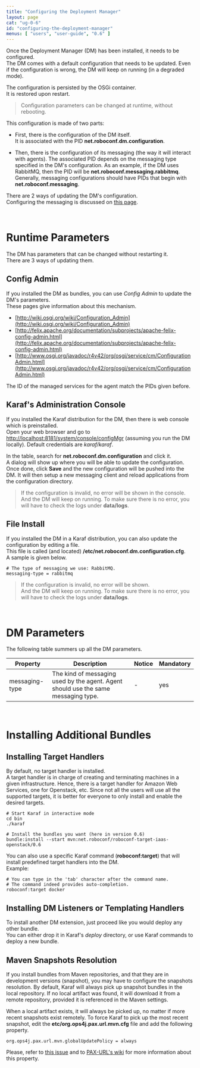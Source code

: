 ```yaml
---
title: "Configuring the Deployment Manager"
layout: page
cat: "ug-0-6"
id: "configuring-the-deployment-manager"
menus: [ "users", "user-guide", "0.6" ]
---
```


Once the Deployment Manager (DM) has been installed, it needs to be configured.  
The DM comes with a default configuration that needs to be updated. Even if the configuration is
wrong, the DM will keep on running (in a degraded mode).

The configuration is persisted by the OSGi container.  
It is restored upon restart.

> Configuration parameters can be changed at runtime, without rebooting.

This configuration is made of two parts:

* First, there is the configuration of the DM itself.  
It is associated with the PID **net.roboconf.dm.configuration**.

* Then, there is the configuration of its messaging (the way it will interact with
agents). The associated PID depends on the messaging type specified in the DM's configuration.
As an example, if the DM uses RabbitMQ, then the PID will be **net.roboconf.messaging.rabbitmq**.
Generally, messaging configurations should have PIDs that begin with **net.roboconf.messaging**.

There are 2 ways of updating the DM's configuration.  
Configuring the messaging is discussed on [this page](configuring-the-messaging.html).

<br />

# Runtime Parameters

The DM has parameters that can be changed without restarting it.  
There are 3 ways of updating them. 


## Config Admin

If you installed the DM as bundles, you can use *Config Admin* to update the DM's parameters.  
These pages give information about this mechanism.

* [http://wiki.osgi.org/wiki/Configuration_Admin](http://wiki.osgi.org/wiki/Configuration_Admin)
* [http://felix.apache.org/documentation/subprojects/apache-felix-config-admin.html](http://felix.apache.org/documentation/subprojects/apache-felix-config-admin.html)
* [http://www.osgi.org/javadoc/r4v42/org/osgi/service/cm/ConfigurationAdmin.html](http://www.osgi.org/javadoc/r4v42/org/osgi/service/cm/ConfigurationAdmin.html)

The ID of the managed services for the agent match the PIDs given before.


## Karaf's Administration Console

If you installed the Karaf distribution for the DM, then there is web console which is preinstalled.  
Open your web browser and go to [http://localhost:8181/system/console/configMgr](http://localhost:8181/system/console/configMgr)
(assuming you run the DM locally). Default credentials are *karaf/karaf*.

In the table, search for **net.roboconf.dm.configuration** and click it.  
A dialog will show up where you will be able to update the configuration. Once done, click **Save**
and the new configuration will be pushed into the DM. It will then setup a new messaging client and reload
applications from the configuration directory.

> If the configuration is invalid, no error will be shown in the console.  
> And the DM will keep on running. To make sure there is no error, you will have to check the logs
> under **data/logs**.


## File Install

If you installed the DM in a Karaf distribution, you can also update the configuration by editing a file.  
This file is called (and located) **/etc/net.roboconf.dm.configuration.cfg**.  
A sample is given below.

```properties
# The type of messaging we use: RabbitMQ.
messaging-type = rabbitmq
```

> If the configuration is invalid, no error will be shown.  
> And the DM will keep on running. To make sure there is no error, you will have to check the logs
> under **data/logs**.

<br />

# DM Parameters

The following table summers up all the DM parameters.

| Property | Description | Notice | Mandatory |
| --- | --- | --- | --- |
| messaging-type | The kind of messaging used by the agent. Agent should use the same messaging type. | - | yes |

<br />

# Installing Additional Bundles

## Installing Target Handlers

By default, no target handler is installed.  
A target handler is in charge of creating and terminating machines in a given infrastructure.
Hence, there is a target handler for Amazon Web Services, one for Openstack, etc. Since not all the
users will use all the supported targets, it is better for everyone to only install and enable the
desired targets.

```properties
# Start Karaf in interactive mode
cd bin
./karaf

# Install the bundles you want (here in version 0.6)
bundle:install --start mvn:net.roboconf/roboconf-target-iaas-openstack/0.6
```

You can also use a specific Karaf command (**roboconf:target**) that will install predefined target handlers into the DM.  
Example:

```properties
# You can type in the 'tab' character after the command name.
# The command indeed provides auto-completion.
roboconf:target docker
```


## Installing DM Listeners or Templating Handlers

To install another DM extension, just proceed like you would deploy any other bundle.  
You can either drop it in Karaf's *deploy* directory, or use Karaf commands to deploy a new bundle.


## Maven Snapshots Resolution

If you install bundles from Maven repositories, and that they are in development versions
(snapshot), you may have to configure the snapshots resolution. By default, Karaf will always pick
up snapshot bundles in the local repository. If no local artifact was found, it will download it
from a remote repository, provided it is referenced in the Maven settings.

When a local artifact exists, it will always be picked up, no matter if more recent snapshots
exist remotely. To force Karaf to pick up the most recent snapshot, edit the **etc/org.ops4j.pax.url.mvn.cfg**
file and add the following property.

```properties
org.ops4j.pax.url.mvn.globalUpdatePolicy = always
```

Please, refer to [this issue](https://github.com/roboconf/roboconf-platform/issues/499) and to
[PAX-URL's wiki](https://ops4j1.jira.com/wiki/display/paxurl/Mvn+Protocol) for more information about this property.
